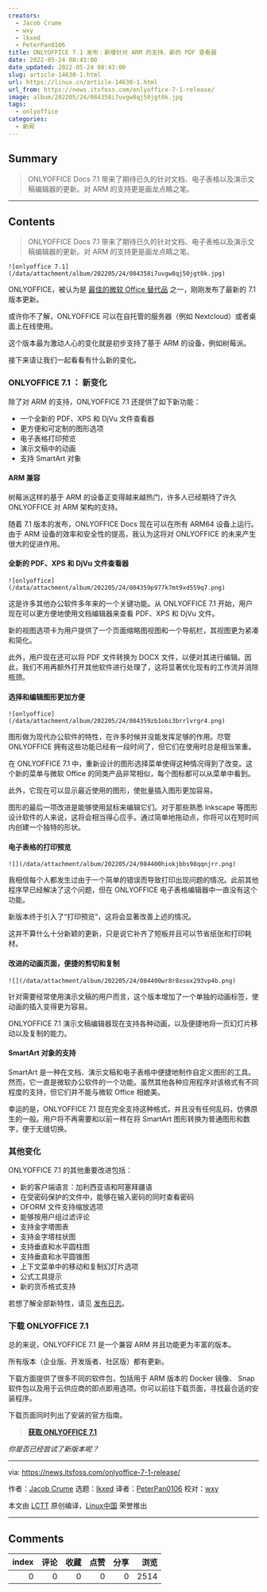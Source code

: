 ```yaml
---
creators:
  - Jacob Crume
  - wxy
  - lkxed
  - PeterPan0106
title: ONLYOFFICE 7.1 发布：新增针对 ARM 的支持、新的 PDF 查看器
date: 2022-05-24 08:43:00
date_updated: 2022-05-24 08:43:00
slug: article-14630-1.html
url: https://linux.cn/article-14630-1.html
url_from: https://news.itsfoss.com/onlyoffice-7-1-release/
image: album/202205/24/084358i7uvgw8qj50jgt0k.jpg
tags:
  - onlyoffice
categories:
  - 新闻
---
```


## Summary

> ONLYOFFICE Docs 7.1 带来了期待已久的针对文档、电子表格以及演示文稿编辑器的更新。对 ARM 的支持更是画龙点睛之笔。

***

<!-- more -->

## Contents

> 
> ONLYOFFICE Docs 7.1 带来了期待已久的针对文档、电子表格以及演示文稿编辑器的更新。对 ARM 的支持更是画龙点睛之笔。
> 
> 
> 

`![onlyoffice 7.1](/data/attachment/album/202205/24/084358i7uvgw8qj50jgt0k.jpg)`

ONLYOFFICE，被认为是 [最佳的微软 Office 替代品](https://itsfoss.com/best-free-open-source-alternatives-microsoft-office/) 之一，刚刚发布了最新的 7.1 版本更新。

或许你不了解，ONLYOFFICE 可以在自托管的服务器（例如 Nextcloud）或者桌面上在线使用。

这个版本最为激动人心的变化就是初步支持了基于 ARM 的设备，例如树莓派。

接下来请让我们一起看看有什么新的变化。

### ONLYOFFICE 7.1 ： 新变化

除了对 ARM 的支持，ONLYOFFICE 7.1 还提供了如下新功能：

* 一个全新的 PDF、XPS 和 DjVu 文件查看器
* 更方便和可定制的图形选项
* 电子表格打印预览
* 演示文稿中的动画
* 支持 SmartArt 对象

#### ARM 兼容

树莓派这样的基于 ARM 的设备正变得越来越热门，许多人已经期待了许久 ONLYOFFICE 对 ARM 架构的支持。

随着 7.1 版本的发布，ONLYOFFICE Docs 现在可以在所有 ARM64 设备上运行。由于 ARM 设备的效率和安全性的提高，我认为这将对 ONLYOFFICE 的未来产生很大的促进作用。

#### 全新的 PDF、XPS 和 DjVu 文件查看器

`![onlyoffice](/data/attachment/album/202205/24/084359p977k7mt9xd559q7.png)`

这是许多其他办公软件多年来的一个关键功能。从 ONLYOFFICE 7.1 开始，用户现在可以更方便地使用文档编辑器来查看 PDF、XPS 和 DjVu 文件。

新的视图选项卡为用户提供了一个页面缩略图视图和一个导航栏，其视图更为紧凑和简化。

此外，用户现在还可以将 PDF 文件转换为 DOCX 文件，以便对其进行编辑。因此，我们不用再额外打开其他软件进行处理了，这将显著优化现有的工作流并消除瓶颈。

#### 选择和编辑图形更加方便

`![onlyoffice](/data/attachment/album/202205/24/084359zb1obi3brrlvrgr4.png)`

图形做为现代办公软件的特性，在许多时候并没能发挥足够的作用。尽管 ONLYOFFICE 拥有这些功能已经有一段时间了，但它们在使用时总是相当笨重。

在 ONLYOFFICE 7.1 中，重新设计的图形选择菜单使得这种情况得到了改变。这个新的菜单与微软 Office 的同类产品非常相似，每个图标都可以从菜单中看到。

此外，它现在可以显示最近使用的图形，使批量插入图形更加容易。

图形的最后一项改进是能够使用鼠标来编辑它们。对于那些熟悉 Inkscape 等图形设计软件的人来说，这将会相当得心应手。通过简单地拖动点，你将可以在短时间内创建一个独特的形状。

#### 电子表格的打印预览

`![](/data/attachment/album/202205/24/084400hiokjbbs98qqnjrr.png)`

我相信每个人都发生过由于一个简单的错误而导致打印出现问题的情况。此前其他程序早已经解决了这个问题，但在 ONLYOFFICE 电子表格编辑器中一直没有这个功能。

新版本终于引入了“打印预览”，这将会显著改善上述的情况。

这并不算什么十分新颖的更新，只是说它补齐了短板并且可以节省纸张和打印耗材。

#### 改进的动画页面，便捷的剪切和复制

`![](/data/attachment/album/202205/24/084400wr8r8xsox293vp4b.png)`

针对需要经常使用演示文稿的用户而言，这个版本增加了一个单独的动画标签，使动画的插入变得更为容易。

ONLYOFFICE 7.1 演示文稿编辑器现在支持各种动画，以及便捷地将一页幻灯片移动以及复制的能力。

#### SmartArt 对象的支持

SmartArt 是一种在文档、演示文稿和电子表格中便捷地制作自定义图形的工具。然而，它一直是微软办公软件的一个功能。虽然其他各种应用程序对该格式有不同程度的支持，但它们并不能与微软 Office 相媲美。

幸运的是，ONLYOFFICE 7.1 现在完全支持这种格式，并且没有任何乱码，仿佛原生的一般。用户将不再需要和以前一样在将 SmartArt 图形转换为普通图形和数字，便于无缝切换。

### 其他变化

ONLYOFFICE 7.1 的其他重要改进包括：

* 新的客户端语言：加利西亚语和阿塞拜疆语
* 在受密码保护的文件中，能够在输入密码的同时查看密码
* OFORM 文件支持缩放选项
* 能够按用户组过滤评论
* 支持金字塔图表
* 支持金字塔柱状图
* 支持垂直和水平圆柱图
* 支持垂直和水平圆锥图
* 上下文菜单中的移动和复制幻灯片选项
* 公式工具提示
* 新的货币格式支持

若想了解全部新特性，请见 [发布日志](https://www.onlyoffice.com/blog/2022/05/discover-onlyoffice-docs-v7-1/)。

### 下载 ONLYOFFICE 7.1

总的来说，ONLYOFFICE 7.1 是一个兼容 ARM 并且功能更为丰富的版本。

所有版本（企业版、开发版者、社区版）都有更新。

下载方面提供了很多不同的软件包，包括用于 ARM 版本的 Docker 镜像、 Snap 软件包以及用于云供应商的即点即用选项。你可以前往下载页面，寻找最合适的安装程序。

下载页面同时列出了安装的官方指南。

> 
> **[获取 ONLYOFFICE 7.1](https://www.onlyoffice.com/download-docs.aspx)**
> 
> 
> 

*你是否已经尝试了新版本呢？*

---

via: <https://news.itsfoss.com/onlyoffice-7-1-release/>

作者：[Jacob Crume](https://news.itsfoss.com/author/jacob/) 选题：[lkxed](https://github.com/lkxed) 译者：[PeterPan0106](https://github.com/PeterPan0106) 校对：[wxy](https://github.com/wxy)

本文由 [LCTT](https://github.com/LCTT/TranslateProject) 原创编译，[Linux中国](https://linux.cn/) 荣誉推出

***

## Comments


|   index |   评论 |   收藏 |   点赞 |   分享 |   浏览 |
|--------:|-------:|-------:|-------:|-------:|-------:|
|       0 |      0 |      0 |      0 |      0 |   2514 |
